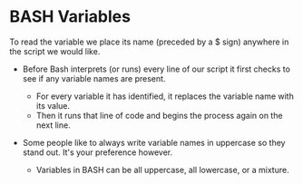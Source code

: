# BASH Variables

To read the variable we place its name (preceded by a $ sign) anywhere in the script we would like.
 
 * Before Bash interprets (or runs) every line of our script it first checks to see if any variable names are present. 
    * For every variable it has identified, it replaces the variable name with its value. 
    * Then it runs that line of code and begins the process again on the next line.

 * Some people like to always write variable names in uppercase so they stand out. It's your preference however. 
    * Variables in BASH can be all uppercase, all lowercase, or a mixture.
 

